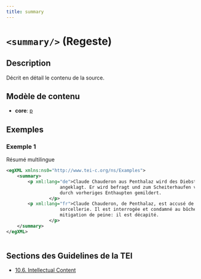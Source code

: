 ```yaml
---
title: summary
---
```




# `<summary/>` (Regeste)

## Description

Décrit en détail le contenu de la source.

## Modèle de contenu

- **core**: [p](p.md)

## Exemples

### Exemple 1

Résumé multilingue

```xml
<egXML xmlns:ns0="http://www.tei-c.org/ns/Examples">
    <summary>
        <p xml:lang="de">Claude Chauderon aus Penthalaz wird des Diebstahls und der Hexerei
                    angeklagt. Er wird befragt und zum Scheiterhaufen verurteilt. Das Urteil wird
                    durch vorheriges Enthaupten gemildert.
                </p>
        <p xml:lang="fr">Claude Chauderon, de Penthalaz, est accusé de vols et de
                    sorcellerie. Il est interrogée et condamné au bûcher, mais bénéficie d'une
                    mitigation de peine: il est décapité.
                </p>
    </summary>
</egXML>
               
```

## Sections des Guidelines de la TEI

- [10.6. Intellectual Content](https://www.tei-c.org/release/doc/tei-p5-doc/en/html/MS.html#msco)